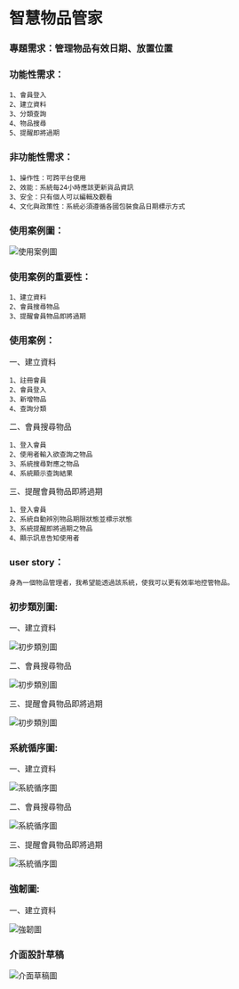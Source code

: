 # 智慧物品管家
### 專題需求：管理物品有效日期、放置位置
### 功能性需求：
```
1、會員登入
2、建立資料
3、分類查詢
4、物品搜尋
5、提醒即將過期
```
### 非功能性需求：
```
1、操作性：可跨平台使用
2、效能：系統每24小時應該更新貨品資訊
3、安全：只有個人可以編輯及觀看
4、文化與政策性：系統必須遵循各國包裝食品日期標示方式
```
### 使用案例圖：
![使用案例圖](使用案例圖.png "MAGIC SHOP")

### 使用案例的重要性：
```
1、建立資料
2、會員搜尋物品
3、提醒會員物品即將過期
```
### 使用案例：

一、建立資料
```
1、註冊會員
2、會員登入
3、新增物品
4、查詢分類
```
二、會員搜尋物品
```
1、登入會員
2、使用者輸入欲查詢之物品
3、系統搜尋對應之物品
4、系統顯示查詢結果
```
三、提醒會員物品即將過期
```
1、登入會員
2、系統自動辨別物品期限狀態並標示狀態
3、系統提醒即將過期之物品
4、顯示訊息告知使用者
```

### user story：
```
身為一個物品管理者，我希望能透過該系統，使我可以更有效率地控管物品。
```

### 初步類別圖:
一、建立資料

![初步類別圖](初步類別圖1.PNG)

二、會員搜尋物品

![初步類別圖](初步類別圖2.PNG "會員搜尋物品")

三、提醒會員物品即將過期

![初步類別圖](初步類別圖3.PNG "提醒會員物品即將過期")

### 系統循序圖:
一、建立資料

![系統循序圖](系統循序圖1.png "系統循序圖")

二、會員搜尋物品

![系統循序圖](系統循序圖2.png "系統循序圖")

三、提醒會員物品即將過期

![系統循序圖](系統循序圖3.png "系統循序圖")


### 強韌圖:
一、建立資料

![強韌圖](強韌圖1.png)

### 介面設計草稿
![介面草稿圖](系統分析_1022.png "介面草稿圖")
